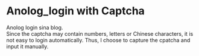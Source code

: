 # Anolog_login with Captcha
Anolog login sina blog.<br>
Since the captcha may contain numbers, letters or Chinese characters, it is not easy to login automatically. Thus, I choose to capture the cpatcha and input it manually.
